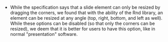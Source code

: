 - While the specification says that a slide element can only be resized by dragging the corners, we found that with the ability of the Rnd library, an element can be resized at any angle (top, right, bottom, and left as well). While these options can be disabled (so that only the corners can be resized), we deem that it is better for users to have this option, like in normal "presentation" software.